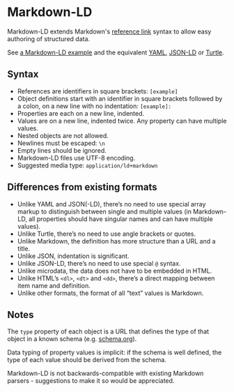 # Markdown-LD

Markdown-LD extends Markdown's [reference link](http://spec.commonmark.org/0.18/#reference-link) syntax to allow easy authoring of structured data.

See [a Markdown-LD example](https://raw.githubusercontent.com/hubgit/markdown-ld/master/example.md) and the equivalent [YAML](https://raw.githubusercontent.com/hubgit/markdown-ld/master/example.yml), [JSON-LD](https://raw.githubusercontent.com/hubgit/markdown-ld/master/example.json) or [Turtle](https://raw.githubusercontent.com/hubgit/markdown-ld/master/example.ttl).

## Syntax

* References are identifiers in square brackets: `[example]`
* Object definitions start with an identifier in square brackets followed by a colon, on a new line with no indentation: `[example]:`
* Properties are each on a new line, indented.
* Values are on a new line, indented twice. Any property can have multiple values.
* Nested objects are not allowed.
* Newlines must be escaped: `\n`
* Empty lines should be ignored.
* Markdown-LD files use UTF-8 encoding.
* Suggested media type: `application/ld+markdown`

## Differences from existing formats

* Unlike YAML and JSON(-LD), there’s no need to use special array markup to distinguish between single and multiple values (in Markdown-LD, all properties should have singular names and can have multiple values).
* Unlike Turtle, there’s no need to use angle brackets or quotes.
* Unlike Markdown, the definition has more structure than a URL and a title.
* Unlike JSON, indentation is significant.
* Unlike JSON-LD, there’s no need to use special `@` syntax.
* Unlike microdata, the data does not have to be embedded in HTML.
* Unlike HTML’s `<dl>`, `<dt>` and `<dd>`, there’s a direct mapping between item name and definition.
* Unlike other formats, the format of all “text” values is Markdown.

## Notes

The `type` property of each object is a URL that defines the type of that object in a known schema (e.g. [schema.org](http://schema.org/)).

Data typing of property values is implicit: if the schema is well defined, the type of each value should be derived from the schema.

Markdown-LD is not backwards-compatible with existing Markdown parsers - suggestions to make it so would be appreciated.

